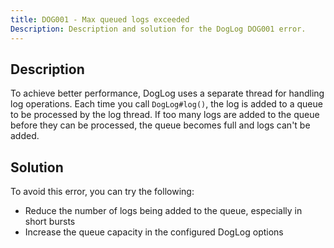 ```yaml
---
title: DOG001 - Max queued logs exceeded
Description: Description and solution for the DogLog DOG001 error.
---
```


## Description

To achieve better performance, DogLog uses a separate thread for handling log operations.
Each time you call `DogLog#log()`, the log is added to a queue to be processed by the log thread.
If too many logs are added to the queue before they can be processed, the queue becomes full and logs can't be added.

## Solution

To avoid this error, you can try the following:

<!-- TODO: Add link to Javadoc -->

- Reduce the number of logs being added to the queue, especially in short bursts
- Increase the queue capacity in the configured DogLog options
